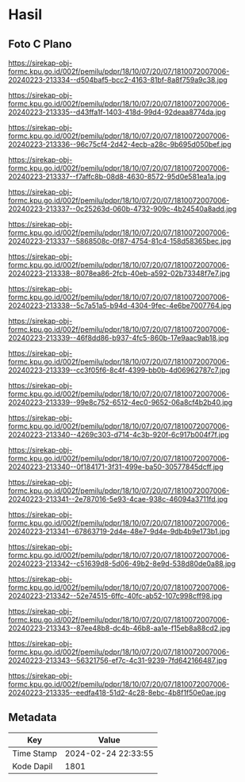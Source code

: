 # Hasil

## Foto C Plano

https://sirekap-obj-formc.kpu.go.id/002f/pemilu/pdpr/18/10/07/20/07/1810072007006-20240223-213334--d504baf5-bcc2-4163-81bf-8a8f759a9c38.jpg

https://sirekap-obj-formc.kpu.go.id/002f/pemilu/pdpr/18/10/07/20/07/1810072007006-20240223-213335--d43ffa1f-1403-418d-99d4-92deaa8774da.jpg

https://sirekap-obj-formc.kpu.go.id/002f/pemilu/pdpr/18/10/07/20/07/1810072007006-20240223-213336--96c75cf4-2d42-4ecb-a28c-9b695d050bef.jpg

https://sirekap-obj-formc.kpu.go.id/002f/pemilu/pdpr/18/10/07/20/07/1810072007006-20240223-213337--f7affc8b-08d8-4630-8572-95d0e581ea1a.jpg

https://sirekap-obj-formc.kpu.go.id/002f/pemilu/pdpr/18/10/07/20/07/1810072007006-20240223-213337--0c25263d-060b-4732-909c-4b24540a8add.jpg

https://sirekap-obj-formc.kpu.go.id/002f/pemilu/pdpr/18/10/07/20/07/1810072007006-20240223-213337--5868508c-0f87-4754-81c4-158d58365bec.jpg

https://sirekap-obj-formc.kpu.go.id/002f/pemilu/pdpr/18/10/07/20/07/1810072007006-20240223-213338--8078ea86-2fcb-40eb-a592-02b73348f7e7.jpg

https://sirekap-obj-formc.kpu.go.id/002f/pemilu/pdpr/18/10/07/20/07/1810072007006-20240223-213338--5c7a51a5-b94d-4304-9fec-4e6be7007764.jpg

https://sirekap-obj-formc.kpu.go.id/002f/pemilu/pdpr/18/10/07/20/07/1810072007006-20240223-213339--46f8dd86-b937-4fc5-860b-17e9aac9ab18.jpg

https://sirekap-obj-formc.kpu.go.id/002f/pemilu/pdpr/18/10/07/20/07/1810072007006-20240223-213339--cc3f05f6-8c4f-4399-bb0b-4d06962787c7.jpg

https://sirekap-obj-formc.kpu.go.id/002f/pemilu/pdpr/18/10/07/20/07/1810072007006-20240223-213339--99e8c752-6512-4ec0-9652-06a8cf4b2b40.jpg

https://sirekap-obj-formc.kpu.go.id/002f/pemilu/pdpr/18/10/07/20/07/1810072007006-20240223-213340--4269c303-d714-4c3b-920f-6c917b004f7f.jpg

https://sirekap-obj-formc.kpu.go.id/002f/pemilu/pdpr/18/10/07/20/07/1810072007006-20240223-213340--0f184171-3f31-499e-ba50-30577845dcff.jpg

https://sirekap-obj-formc.kpu.go.id/002f/pemilu/pdpr/18/10/07/20/07/1810072007006-20240223-213341--2e787016-5e93-4cae-938c-46094a3711fd.jpg

https://sirekap-obj-formc.kpu.go.id/002f/pemilu/pdpr/18/10/07/20/07/1810072007006-20240223-213341--67863719-2d4e-48e7-9d4e-9db4b9e173b1.jpg

https://sirekap-obj-formc.kpu.go.id/002f/pemilu/pdpr/18/10/07/20/07/1810072007006-20240223-213342--c51639d8-5d06-49b2-8e9d-538d80de0a88.jpg

https://sirekap-obj-formc.kpu.go.id/002f/pemilu/pdpr/18/10/07/20/07/1810072007006-20240223-213342--52e74515-6ffc-40fc-ab52-107c998cff98.jpg

https://sirekap-obj-formc.kpu.go.id/002f/pemilu/pdpr/18/10/07/20/07/1810072007006-20240223-213343--87ee48b8-dc4b-46b8-aa1e-f15eb8a88cd2.jpg

https://sirekap-obj-formc.kpu.go.id/002f/pemilu/pdpr/18/10/07/20/07/1810072007006-20240223-213343--56321756-ef7c-4c31-9239-7fd642166487.jpg

https://sirekap-obj-formc.kpu.go.id/002f/pemilu/pdpr/18/10/07/20/07/1810072007006-20240223-213335--eedfa418-51d2-4c28-8ebc-4b8f1f50e0ae.jpg


## Metadata

| Key        | Value               |
| ---------- | ------------------- |
| Time Stamp | 2024-02-24 22:33:55 |
| Kode Dapil | 1801                |



